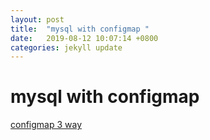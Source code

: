 ```yaml
---
layout: post
title:  "mysql with configmap "
date:   2019-08-12 10:07:14 +0800
categories: jekyll update
---
```

#  mysql with configmap


[configmap  3 way](https://github.com/dgkanatsios/CKAD-exercises/blob/master/d.configuration.md)
